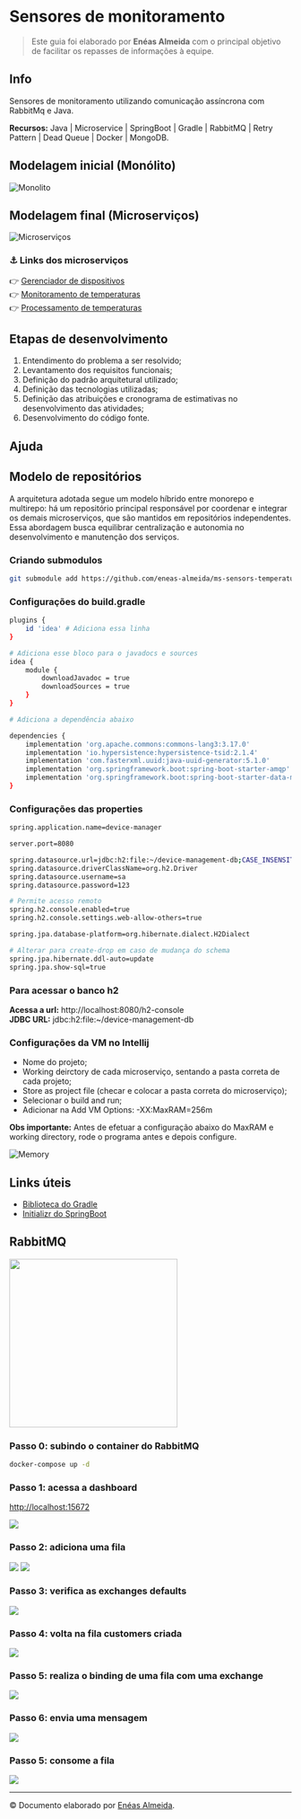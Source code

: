 # Sensores de monitoramento

> Este guia foi elaborado por **Enéas Almeida** com o principal objetivo de facilitar os repasses de informações à equipe.

## Info

Sensores de monitoramento utilizando comunicação assíncrona com RabbitMq e Java.

**Recursos:** Java | Microservice | SpringBoot | Gradle | RabbitMQ | Retry Pattern | Dead Queue | Docker | MongoDB.

## Modelagem inicial (Monólito)

<img src="./media/images/monolito.png" alt="Monolito" />

## Modelagem final (Microserviços)

<img src="./media/images/microservicos.png" alt="Microserviços" />

### ⚓ Links dos microserviços

👉 [Gerenciador de dispositivos](https://github.com/eneas-almeida/ms-sensors-device-manager)<br />
👉 [Monitoramento de temperaturas](https://github.com/eneas-almeida/ms-sensors-temperature-monitoring)<br />
👉 [Processamento de temperaturas](https://github.com/eneas-almeida/ms-sensors-temperatura-processing)<br />

## Etapas de desenvolvimento

1. Entendimento do problema a ser resolvido;
2. Levantamento dos requisitos funcionais;
3. Definição do padrão arquitetural utilizado;
4. Definição das tecnologias utilizadas;
5. Definição das atribuições e cronograma de estimativas no desenvolvimento das atividades;
6. Desenvolvimento do código fonte.

## Ajuda

## Modelo de repositórios

A arquitetura adotada segue um modelo híbrido entre monorepo e multirepo: há um repositório principal responsável por coordenar e integrar os demais microserviços, que são mantidos em repositórios independentes. Essa abordagem busca equilibrar centralização e autonomia no desenvolvimento e manutenção dos serviços.

### Criando submodulos

```bash
git submodule add https://github.com/eneas-almeida/ms-sensors-temperature-processing.git .\microservices\temperature-processing
```

### Configurações do build.gradle

```bash
plugins {
	id 'idea' # Adiciona essa linha
}

# Adiciona esse bloco para o javadocs e sources
idea {
	module {
		downloadJavadoc = true
		downloadSources = true
	}
}

# Adiciona a dependência abaixo

dependencies {
	implementation 'org.apache.commons:commons-lang3:3.17.0'
    implementation 'io.hypersistence:hypersistence-tsid:2.1.4'
    implementation 'com.fasterxml.uuid:java-uuid-generator:5.1.0'
	implementation 'org.springframework.boot:spring-boot-starter-amqp'
	implementation 'org.springframework.boot:spring-boot-starter-data-mongodb'
}
```

### Configurações das properties

```bash
spring.application.name=device-manager

server.port=8080

spring.datasource.url=jdbc:h2:file:~/device-management-db;CASE_INSENSITIVE_IDENTIFIERS=TRUE;
spring.datasource.driverClassName=org.h2.Driver
spring.datasource.username=sa
spring.datasource.password=123

# Permite acesso remoto
spring.h2.console.enabled=true
spring.h2.console.settings.web-allow-others=true

spring.jpa.database-platform=org.hibernate.dialect.H2Dialect

# Alterar para create-drop em caso de mudança do schema
spring.jpa.hibernate.ddl-auto=update
spring.jpa.show-sql=true
```

### Para acessar o banco h2

**Acessa a url:** http://localhost:8080/h2-console<br />
**JDBC URL:** jdbc:h2:file:~/device-management-db

### Configurações da VM no Intellij

-   Nome do projeto;
-   Working deirctory de cada microserviço, sentando a pasta correta de cada projeto;
-   Store as project file (checar e colocar a pasta correta do microserviço);
-   Selecionar o build and run;
-   Adicionar na Add VM Options: -XX:MaxRAM=256m

**Obs importante:** Antes de efetuar a configuração abaixo do MaxRAM e working directory, rode o programa antes e depois configure.

<img src="./media/images/memory-workdirect.png" alt="Memory" />

## Links úteis

-   [Biblioteca do Gradle](https://mvnrepository.com/artifact/org.apache.commons/commons-lang3/3.17.0)
-   [Initializr do SpringBoot](https://start.spring.io/)

## RabbitMQ

<img src="./media/images/rabbitmq.webp" width="300" />

### Passo 0: subindo o container do RabbitMQ

```bash
docker-compose up -d
```

### Passo 1: acessa a dashboard

<a href="http://localhost:15672">http://localhost:15672</a>

<img src="./media/images/rabbit-painel-1.png" />

### Passo 2: adiciona uma fila

<img src="./media/images/rabbit-painel-2.png" />

<img src="./media/images/rabbit-painel-3.png" />

### Passo 3: verifica as exchanges defaults

<img src="./media/images/rabbit-painel-4.png" />

### Passo 4: volta na fila customers criada

<img src="./media/images/rabbit-painel-5.png" />

### Passo 5: realiza o binding de uma fila com uma exchange

<img src="./media/images/rabbit-painel-6.png" />

### Passo 6: envia uma mensagem

<img src="./media/images/rabbit-painel-7.png" />

### Passo 5: consome a fila

<img src="./media/images/rabbit-painel-8.png" />

<hr />

© Documento elaborado por <a href="https://github.com/eneas-almeida">Enéas Almeida</a>.
